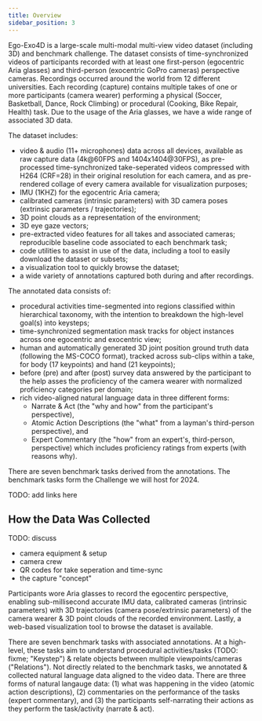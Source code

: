 ```yaml
---
title: Overview
sidebar_position: 3
---
```



Ego-Exo4D is a large-scale multi-modal multi-view video dataset (including 3D) and benchmark challenge. The dataset consists of time-synchronized videos of participants recorded with at least one first-person (egocentric Aria glasses) and third-person (exocentric GoPro cameras) perspective cameras. Recordings occurred around the world from 12 different universities. Each recording (capture) contains multiple takes of one or more participants (camera wearer) performing a physical (Soccer, Basketball, Dance, Rock Climbing) or procedural (Cooking, Bike Repair, Health) task. Due to the usage of the Aria glasses, we have a wide range of associated 3D data.

The dataset includes: 
* video & audio (11+ microphones) data across all devices, available as raw capture data (4k@60FPS and 1404x1404@30FPS), as pre-processed time-synchronized take-seperated videos compressed with H264 (CRF=28) in their original resolution for each camera, and as pre-rendered collage of every camera available for visualization purposes;
* IMU (1KHZ) for the egocentric Aria camera;
* calibrated cameras (intrinsic parameters) with 3D camera poses (extrinsic parameters / trajectories);
* 3D point clouds as a representation of the environment;
* 3D eye gaze vectors;
* pre-extracted video features for all takes and associated cameras; reproducible baseline code associated to each benchmark task;
* code utilities to assist in use of the data, including a tool to easily download the dataset or subsets;
* a visualization tool to quickly browse the dataset;
* a wide variety of annotations captured both during and after recordings.

The annotated data consists of: 
* procedural activities time-segmented into regions classified within hierarchical taxonomy, with the intention to breakdown the high-level goal(s) into keysteps;
* time-synchronized segmentation mask tracks for object instances across one egocentric and exocentric view;
* human and automatically generated 3D joint position ground truth data (following the MS-COCO format), tracked across sub-clips within a take, for body (17 keypoints) and hand (21 keypoints);
* before (pre) and after (post) survey data answered by the participant to the help asses the proficiency of the camera wearer with normalized proficiency categories per domain;
* rich video-aligned natural language data in three different forms:
   * Narrate & Act (the "why and how" from the participant's perspective),
   * Atomic Action Descriptions (the "what" from a layman's third-person perspective), and
   * Expert Commentary (the "how" from an expert's, third-person, perspective) which includes proficiency ratings from experts (with reasons why).

There are seven benchmark tasks derived from the annotations. The benchmark tasks form the Challenge we will host for 2024.

TODO: add links here

## How the Data Was Collected

TODO: discuss
- camera equipment & setup
- camera crew
- QR codes for take seperation and time-sync
- the capture "concept"

Participants wore Aria glasses to record the egocentirc perspective, enabling
sub-millisecond accurate IMU data, calibrated cameras (intrinsic parameters)
with 3D trajectories (camera pose/extrinsic parameters) of the camera wearer &
3D point clouds of the recorded environment. Lastly, a web-based visualization
tool to browse the dataset is available.

There are seven benchmark tasks with associated annotations. At a high-level,
these tasks aim to understand procedural activities/tasks (TODO: fixme; "Keystep") &
relate objects between multiple viewpoints/cameras ("Relations"). Not directly
related to the benchmark tasks, we annotated & collected natural language data
aligned to the video data. There are three forms of natural langauge data: (1) what
was happening in the video (atomic action descriptions), (2) commentaries on the
performance of the tasks (expert commentary), and (3) the participants
self-narrating their actions as they perform the task/activity (narrate & act). 
